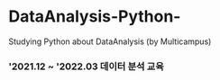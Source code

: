 # DataAnalysis-Python-
Studying Python about DataAnalysis (by Multicampus)


### '2021.12 ~ '2022.03 데이터 분석 교육
